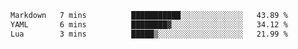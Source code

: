 <!--START_SECTION:waka-->

```txt
Markdown   7 mins          ███████████░░░░░░░░░░░░░░   43.89 %
YAML       6 mins          ████████▓░░░░░░░░░░░░░░░░   34.12 %
Lua        3 mins          █████▒░░░░░░░░░░░░░░░░░░░   21.99 %
```

<!--END_SECTION:waka-->
